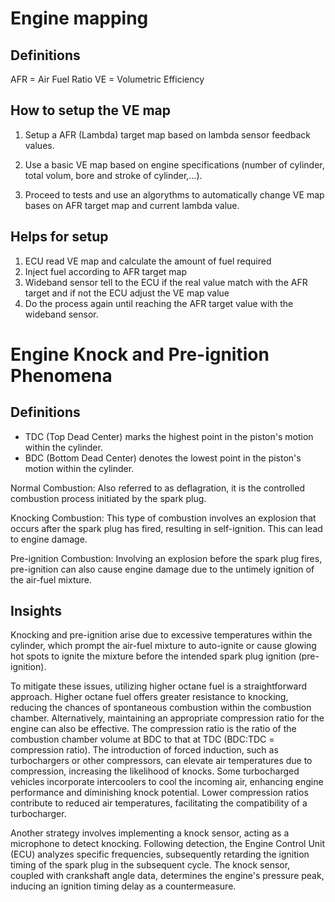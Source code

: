 # Engine mapping

## Definitions

AFR = Air Fuel Ratio 
VE = Volumetric Efficiency

## How to setup the VE map

1. Setup a AFR (Lambda) target map based on lambda sensor feedback values.

2. Use a basic VE map based on engine specifications (number of cylinder, total volum, bore and stroke of cylinder,...).

3. Proceed to tests and use an algorythms to automatically change VE map bases on AFR target map and current lambda value.

## Helps for setup

1. ECU read VE map and calculate the amount of fuel required
2. Inject fuel according to AFR target map
3. Wideband sensor tell to the ECU if the real value match with the AFR target and if not the ECU adjust the VE map value
4. Do the process again until reaching the AFR target value with the wideband sensor.

# Engine Knock and Pre-ignition Phenomena

## Definitions

- TDC (Top Dead Center) marks the highest point in the piston's motion within the cylinder.
- BDC (Bottom Dead Center) denotes the lowest point in the piston's motion within the cylinder.

Normal Combustion: Also referred to as deflagration, it is the controlled combustion process initiated by the spark plug.

Knocking Combustion: This type of combustion involves an explosion that occurs after the spark plug has fired, resulting in self-ignition. This can lead to engine damage.

Pre-ignition Combustion: Involving an explosion before the spark plug fires, pre-ignition can also cause engine damage due to the untimely ignition of the air-fuel mixture.

## Insights

Knocking and pre-ignition arise due to excessive temperatures within the cylinder, which prompt the air-fuel mixture to auto-ignite or cause glowing hot spots to ignite the mixture before the intended spark plug ignition (pre-ignition).

To mitigate these issues, utilizing higher octane fuel is a straightforward approach. Higher octane fuel offers greater resistance to knocking, reducing the chances of spontaneous combustion within the combustion chamber. Alternatively, maintaining an appropriate compression ratio for the engine can also be effective. The compression ratio is the ratio of the combustion chamber volume at BDC to that at TDC (BDC:TDC = compression ratio). The introduction of forced induction, such as turbochargers or other compressors, can elevate air temperatures due to compression, increasing the likelihood of knocks. Some turbocharged vehicles incorporate intercoolers to cool the incoming air, enhancing engine performance and diminishing knock potential. Lower compression ratios contribute to reduced air temperatures, facilitating the compatibility of a turbocharger.

Another strategy involves implementing a knock sensor, acting as a microphone to detect knocking. Following detection, the Engine Control Unit (ECU) analyzes specific frequencies, subsequently retarding the ignition timing of the spark plug in the subsequent cycle. The knock sensor, coupled with crankshaft angle data, determines the engine's pressure peak, inducing an ignition timing delay as a countermeasure.